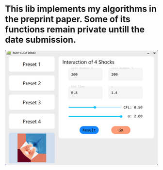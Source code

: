 # This lib implements my algorithms in the preprint paper. Some of its functions remain private untill the date submission.
![](https://github.com/Hangcil/RGRP_CUDA_DEMO/blob/main/Screenshot.png)

